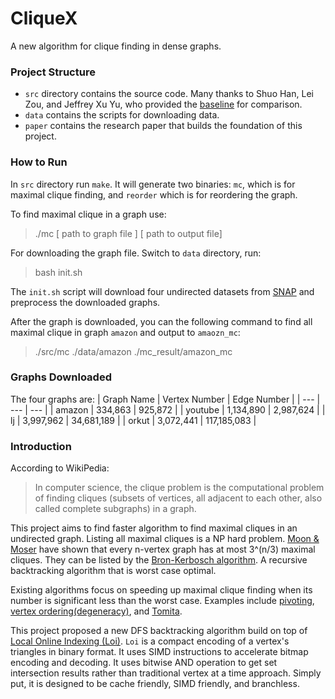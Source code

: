# CliqueX
A new algorithm for clique finding in dense graphs.
### Project Structure
- `src` directory contains the source code. Many thanks to Shuo Han, Lei Zou, and Jeffrey Xu Yu, who provided the [baseline](https://github.com/pkumod/GraphSetIntersection) for comparison. 
- `data` contains the scripts for downloading data.
- `paper` contains the research paper that builds the foundation of this project.

### How to Run
In `src` directory run `make`. It will generate two binaries: `mc`, which is for maximal clique finding, and `reorder` which is for reordering the graph. 

To find maximal clique in a graph use:
> ./mc [ path to graph file ] [ path to output file]

For downloading the graph file. Switch to `data` directory, run:
> bash init.sh

The `init.sh` script will download four undirected datasets from [SNAP](http://snap.stanford.edu/data/) and preprocess the downloaded graphs. 

After the graph is downloaded, you can the following command to find all maximal clique in graph `amazon` and output to `amaozn_mc`:
> ./src/mc ./data/amazon ./mc_result/amazon_mc

### Graphs Downloaded
The four graphs are: 
| Graph Name | Vertex Number | Edge Number |
| --- | --- | --- |
| amazon | 334,863 | 925,872 |
| youtube | 1,134,890 | 2,987,624 |
| lj | 3,997,962 | 34,681,189 |
| orkut | 3,072,441 | 117,185,083 |


### Introduction
According to WikiPedia:
> In computer science, the clique problem is the computational problem of finding cliques (subsets of vertices, all adjacent to each other, also called complete subgraphs) in a graph.

This project aims to find faster algorithm to find maximal cliques in an undirected graph. Listing all maximal cliques is a NP hard problem. [Moon & Moser](https://link.springer.com/article/10.1007%2FBF02760024) have shown that every n-vertex graph has at most 3^(n/3) maximal cliques. They can be listed by the [Bron-Kerbosch algorithm](https://en.wikipedia.org/wiki/Bron–Kerbosch_algorithm). A recursive backtracking algorithm that is worst case optimal. 

Existing algorithms focus on speeding up maximal clique finding when its number is significant less than the worst case. Examples include [pivoting](https://en.wikipedia.org/wiki/Bron–Kerbosch_algorithm#With_pivoting), [vertex ordering(degeneracy)](https://en.wikipedia.org/wiki/Bron–Kerbosch_algorithm#With_vertex_ordering), and [Tomita](https://snap.stanford.edu/class/cs224w-readings/tomita06cliques.pdf).

This project proposed a new DFS backtracking algorithm build on top of [Local Online Indexing (Loi)](./paper/LocalOnlineIndexing.pdf). `Loi` is a compact encoding of a vertex's triangles in binary format. It uses SIMD instructions to accelerate bitmap encoding and decoding. It uses bitwise AND operation to get set intersection results rather than traditional vertex at a time approach. Simply put, it is designed to be cache friendly, SIMD friendly, and branchless.

